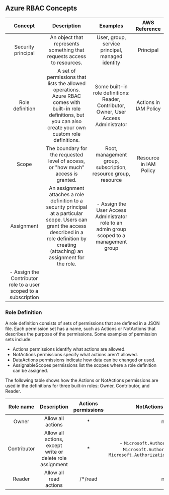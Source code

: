 ## Azure RBAC Concepts
| Concept | Description | Examples | AWS Reference |
| :-------: | :-------: | :-------: | :-------: |
| Security principal | An object that represents something that requests access to resources. | User, group, service principal, managed identity | Principal |
| Role definition | A set of permissions that lists the allowed operations. Azure RBAC comes with built-in role definitions, but you can also create your own custom role definitions. | Some built-in role definitions: Reader, Contributor, Owner, User Access Administrator | Actions in IAM Policy |
| Scope | The boundary for the requested level of access, or "how much" access is granted. | Root, management group, subscription, resource group, resource | Resource in IAM Policy |
| Assignment | An assignment attaches a role definition to a security principal at a particular scope. Users can grant the access described in a role definition by creating (attaching) an assignment for the role. | - Assign the User Access Administrator role to an admin group scoped to a management group
- Assign the Contributor role to a user scoped to a subscription | |

### Role Definition
A role definition consists of sets of permissions that are defined in a JSON file. Each permission set has a name, such as Actions or NotActions that describes the purpose of the permissions. Some examples of permission sets include:

- Actions permissions identify what actions are allowed.
- NotActions permissions specify what actions aren't allowed.
- DataActions permissions indicate how data can be changed or used.
- AssignableScopes permissions list the scopes where a role definition can be assigned.

The following table shows how the Actions or NotActions permissions are used in the definitions for three built-in roles: Owner, Contributor, and Reader.

| Role name | Description | Actions permissions | NotActions permissions |
| :-------: | :-------: | :-------: | :-------: |
| Owner | Allow all actions | * | n/a |
| Contributor | Allow all actions, except write or delete role assignment | * | - `Microsoft.Authorization/*/Delete` - `Microsoft.Authorization/*/Write` - `Microsoft.Authorization/elevateAccess/Action` | 
| Reader | Allow all read actions | /*/read | n/a |

